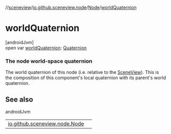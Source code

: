 //[sceneview](../../../index.md)/[io.github.sceneview.node](../index.md)/[Node](index.md)/[worldQuaternion](world-quaternion.md)

# worldQuaternion

[androidJvm]\
open var [worldQuaternion](world-quaternion.md): [Quaternion](../../dev.romainguy.kotlin.math/-quaternion/index.md)

###  The node world-space quaternion

The world quaternion of this node (i.e. relative to the [SceneView](../../io.github.sceneview/-scene-view/index.md)). This is the composition of this component's local quaternion with its parent's world quaternion.

## See also

androidJvm

| | |
|---|---|
| [io.github.sceneview.node.Node](world-transform.md) |  |
